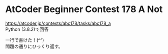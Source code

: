 # AtCoder Beginner Contest 178 A Not  
https://atcoder.jp/contests/abc178/tasks/abc178_a  
Python (3.8.2)で回答  

一行で書けた！(^^)  
問題の通りにひっくり返す。

